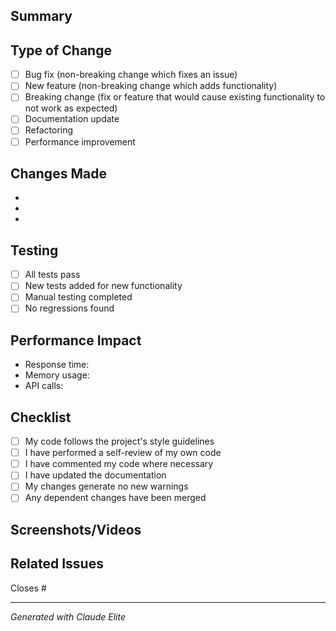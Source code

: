## Summary
<!-- Brief description of changes -->

## Type of Change

- [ ] Bug fix (non-breaking change which fixes an issue)
- [ ] New feature (non-breaking change which adds functionality)
- [ ] Breaking change (fix or feature that would cause existing functionality to not work as expected)
- [ ] Documentation update
- [ ] Refactoring
- [ ] Performance improvement

## Changes Made
<!-- List the specific changes made -->
-
-
-

## Testing

- [ ] All tests pass
- [ ] New tests added for new functionality
- [ ] Manual testing completed
- [ ] No regressions found

## Performance Impact
<!-- Describe any performance considerations -->
- Response time:
- Memory usage:
- API calls:

## Checklist

- [ ] My code follows the project's style guidelines
- [ ] I have performed a self-review of my own code
- [ ] I have commented my code where necessary
- [ ] I have updated the documentation
- [ ] My changes generate no new warnings
- [ ] Any dependent changes have been merged

## Screenshots/Videos
<!-- If applicable, add screenshots or videos to help explain your changes -->

## Related Issues

Closes #

---
*Generated with Claude Elite*
